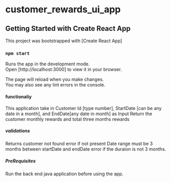 # customer_rewards_ui_app

## Getting Started with Create React App

This project was bootstrapped with [Create React App]

### `npm start`

Runs the app in the development mode.\
Open [http://localhost:3000] to view it in your browser.

The page will reload when you make changes.\
You may also see any lint errors in the console.

#### functionaliy
This application take in Customer Id [type number], StartDate [can be any date in a month], and EndDate[any date in month] as Input 
Return the customer monthly rewards and total three months rewards

##### validations
Returns customer not found error if not present
Date range must be 3 months between startDate and endDate error if the duraion is not 3 months. 

##### PreRequisites
Run the back end java application before using the app.

